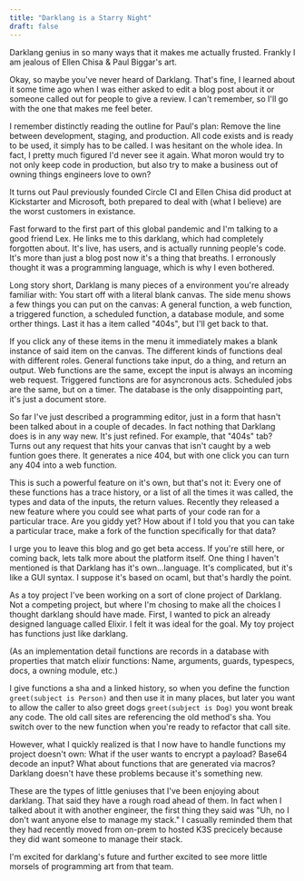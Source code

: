 ```yaml
---
title: "Darklang is a Starry Night"
draft: false
---
```


Darklang genius in so many ways that it makes me actually frusted. Frankly I am jealous of Ellen Chisa & Paul Biggar's art.

Okay, so maybe you've never heard of Darklang. That's fine, I learned about it some time ago when I was either asked to edit a blog post about it or someone called out for people to give a review. I can't remember, so I'll go with the one that makes me feel beter.

I remember distinctly reading the outline for Paul's plan: Remove the line between development, staging, and production. All code exists and is ready to be used, it simply has to be called. I was hesitant on the whole idea. In fact, I pretty much figured I'd never see it again. What moron would try to not only keep code in production, but also try to make a business out of owning things engineers love to own?

It turns out Paul previously founded Circle CI and Ellen Chisa did product at Kickstarter and Microsoft, both prepared to deal with (what I believe) are the worst customers in existance.

Fast forward to the first part of this global pandemic and I'm talking to a good friend Lex. He links me to this darklang, which had completely forgotten about. It's live, has users, and is actually running people's code. It's more than just a blog post now it's a thing that breaths. I erronously thought it was a programming language, which is why I even bothered.

Long story short, Darklang is many pieces of a environment you're already familiar with: You start off with a literal blank canvas. The side menu shows a few things you can put on the canvas: A general function, a web function, a triggered function, a scheduled function, a database module, and some orther things. Last it has a item called "404s", but I'll get back to that.

If you click any of these items in the menu it immediately makes a blank instance of said item on the canvas. The different kinds of functions deal with different roles. General functions take input, do a thing, and return an output. Web functions are the same, except the input is always an incoming web request. Triggered functions are for asyncronous acts. Scheduled jobs are the same, but on a timer. The database is the only disappointing part, it's just a document store.

So far I've just described a programming editor, just in a form that hasn't been talked about in a couple of decades. In fact nothing that Darklang does is in any way new. It's just refined. For example, that "404s" tab? Turns out any request that hits your canvas that isn't caught by a web funtion goes there. It generates a nice 404, but with one click you can turn any 404 into a web function.

This is such a powerful feature on it's own, but that's not it: Every one of these functions has a trace history, or a list of all the times it was called, the types and data of the inputs, the return values. Recently they released a new feature where you could see what parts of your code ran for a particular trace. Are you giddy yet? How about if I told you that you can take a particular trace, make a fork of the function specifically for that data?

I urge you to leave this blog and go get beta access. If you're still here, or coming back, lets talk more about the platform itself. One thing I haven't mentioned is that Darklang has it's own...language. It's complicated, but it's like a GUI syntax. I suppose it's based on ocaml, but that's hardly the point.

As a toy project I've been working on a sort of clone project of Darklang. Not a competing project, but where I'm chosing to make all the choices I thought darklang should have made. First, I wanted to pick an already designed language called Elixir. I felt it was ideal for the goal. My toy project has functions just like darklang.

(As an implementation detail functions are records in a database with properties that match elixir functions: Name, arguments, guards, typespecs, docs, a owning module, etc.)

I give functions a sha and a linked history, so when you define the function `greet(subject is Person)` and then use it in many places, but later you want to allow the caller to also greet dogs `greet(subject is Dog)` you wont break any code. The old call sites are referencing the old method's sha. You switch over to the new function when you're ready to refactor that call site.

However, what I quickly realized is that I now have to handle functions my project doesn't own: What if the user wants to encrypt a payload? Base64 decode an input? What about functions that are generated via macros? Darklang doesn't have these problems because it's something new.

These are the types of little geniuses that I've been enjoying about darklang. That said they have a rough road ahead of them. In fact when I talked about it with another engineer, the first thing they said was "Uh, no I don't want anyone else to manage my stack." I casually reminded them that they had recently moved from on-prem to hosted K3S precicely because they did want someone to manage their stack.

I'm excited for darklang's future and further excited to see more little morsels of programming art from that team.
